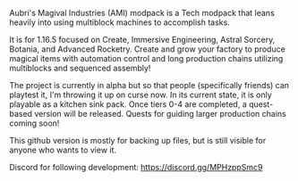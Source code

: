 Aubri's Magival Industries (AMI) modpack is a Tech modpack that leans heavily into using multiblock machines to accomplish tasks.

It is for 1.16.5 focused on Create, Immersive Engineering, Astral Sorcery, Botania, and Advanced Rocketry. Create and grow your factory to produce magical items with automation control and long production chains utilizing multiblocks and sequenced assembly!

The project is currently in alpha but so that people (specifically friends) can playtest it, I'm throwing it up on curse now. In its current state, it is only playable as a kitchen sink pack. Once tiers 0-4 are completed, a quest-based version will be released.
Quests for guiding larger production chains coming soon!


This github version is mostly for backing up files, but is still visible for anyone who wants to view it.

Discord for following development:
https://discord.gg/MPHzppSmc9

